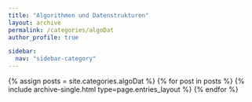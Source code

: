 ```yaml
---
title: "Algorithmen und Datenstrukturen"
layout: archive
permalink: /categories/algoDat
author_profile: true

sidebar:
  nav: "sidebar-category"
---
```


{% assign posts = site.categories.algoDat %} {% for post in posts %} {% include archive-single.html type=page.entries_layout %} {% endfor %}